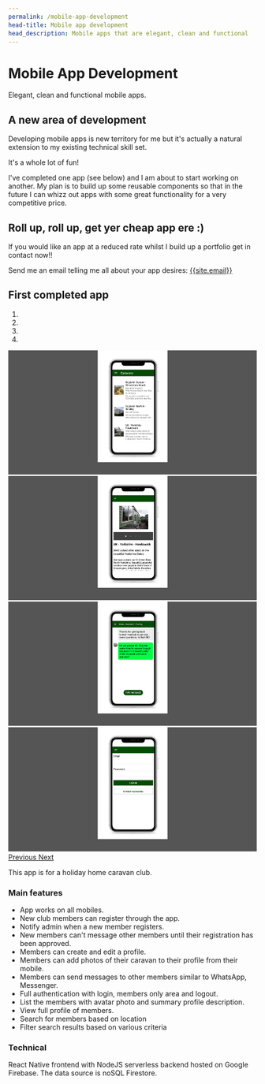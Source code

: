 ```yaml
---
permalink: /mobile-app-development
head-title: Mobile app development
head_description: Mobile apps that are elegant, clean and functional 
---
```

# <i class="fas fa-mobile-alt icon-mobile-app"></i> Mobile App Development

Elegant, clean and functional mobile apps.

## A new area of development

Developing mobile apps is new territory for me but it's actually a natural extension to my existing technical skill set.

It's a whole lot of fun!  

 I've completed one app (see below) and I am about to start working on another. My plan is to build up some reusable components so that in the future I can whizz out apps with some great functionality for a very competitive price.

## Roll up, roll up, get yer cheap app ere :)

If you would like an app at a reduced rate whilst I build up a portfolio get in contact now!!

Send me an email telling me all about your app desires: [{{site.email}}](mailto:{{site.email}})



## First completed app <i class="far fa-grin-hearts" style="color:#f00"></i>



<div id="carousel" class="carousel slide carousel-fade" data-ride="carousel" >
  <ol class="carousel-indicators">
    <li data-target="#carousel" data-slide-to="0" class="active"></li>
    <li data-target="#carousel" data-slide-to="1"></li>
    <li data-target="#carousel" data-slide-to="2"></li>
    <li data-target="#carousel" data-slide-to="3"></li>
  </ol>
  <div class="carousel-inner" >
  
  <div class="carousel-item active" >
<img src="/assets/images/work_done/cec_mobile/cec_mobile_list_800x400.png" class="d-block w-100"/>
  </div>

  <div class="carousel-item" >
<img src="/assets/images/work_done/cec_mobile/cec_mobile_detail_800x400.png" class="d-block w-100"/>
  </div>
  <div class="carousel-item" >
<img src="/assets/images/work_done/cec_mobile/cec_mobile_message_800x400.png" class="d-block w-100"/>
  </div>
  <div class="carousel-item" >
<img src="/assets/images/work_done/cec_mobile/cec_mobile_logon_800x400.png" class="d-block w-100"/>
  </div>
  
  
  </div>
  <a class="carousel-control-prev" href="#carousel" role="button" data-slide="prev">
    <span class="carousel-control-prev-icon" aria-hidden="true"></span>
    <span class="sr-only">Previous</span>
  </a>
  <a class="carousel-control-next" href="#carousel" role="button" data-slide="next">
    <span class="carousel-control-next-icon" aria-hidden="true"></span>
    <span class="sr-only">Next</span>
  </a>
</div>

This app is for a holiday home caravan club.

### Main features

- App works on all mobiles.
- New club members can register through the app.
- Notify admin when a new member registers.
- New members can't message other members until their registration has been approved.
- Members can create and edit a profile.
- Members can add photos of their caravan to their profile from their mobile.
- Members can send messages to other members similar to WhatsApp, Messenger.
- Full authentication with login, members only area and logout.
- List the members with avatar photo and summary profile description.
- View full profile of members.  
- Search for members based on location
- Filter search results based on various criteria

### Technical

React Native frontend with NodeJS serverless backend hosted on Google Firebase. The data source is noSQL Firestore.

